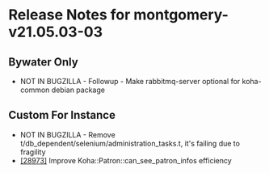 
# Release Notes for montgomery-v21.05.03-03

## Bywater Only

- NOT IN BUGZILLA - Followup - Make rabbitmq-server optional for koha-common debian package

## Custom For Instance

- NOT IN BUGZILLA - Remove t/db_dependent/selenium/administration_tasks.t, it's failing due to fragility
- [[28973]](http://bugs.koha-community.org/bugzilla3/show_bug.cgi?id=28973) Improve Koha::Patron::can_see_patron_infos efficiency


